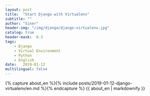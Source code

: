 ```yaml
---
layout: post
title:  "Start Django with Virtualenv"
subtitle: ""
author: "Siner"
header-img: "/img/django/django-virtualenv.jpg"
catalog: true
header-mask:  0.3
tags:
    - Django
    - Virtual Environment
    - Python
    - English
date:   2019-01-12
multilingual: false
---
```

<div class="en post-container">
    {% capture about_en %}{% include posts/2019-01-12-django-virtualenv/en.md %}{% endcapture %}
    {{ about_en | markdownify }}
</div>
